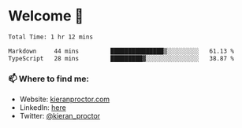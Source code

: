# Welcome 🦘

<!--START_SECTION:waka-->

```txt
Total Time: 1 hr 12 mins

Markdown     44 mins         ███████████████▒░░░░░░░░░   61.13 %
TypeScript   28 mins         █████████▓░░░░░░░░░░░░░░░   38.87 %
```

<!--END_SECTION:waka-->

### 📫 Where to find me:

-   Website: [kieranproctor.com](https://kieranproctor.com/)
-   LinkedIn: [here](https://www.linkedin.com/in/kieran-proctor-086b5a159/)
-   Twitter: [@kieran_proctor](https://twitter.com/kieran_proctor)
